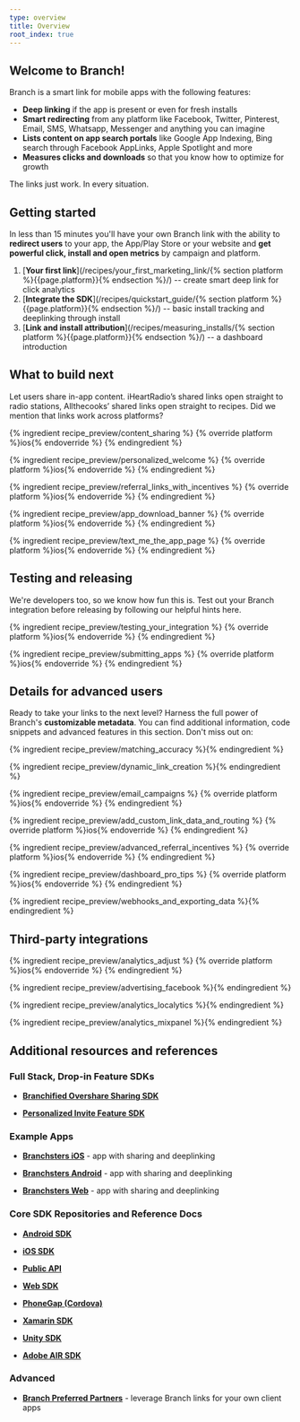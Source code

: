 ```yaml
---
type: overview
title: Overview
root_index: true
---
```


## Welcome to Branch!

Branch is a smart link for mobile apps with the following features:

- **Deep linking** if the app is present or even for fresh installs
- **Smart redirecting** from any platform like Facebook, Twitter, Pinterest, Email, SMS, Whatsapp, Messenger and anything you can imagine
- **Lists content on app search portals** like Google App Indexing, Bing search through Facebook AppLinks, Apple Spotlight and more
- **Measures clicks and downloads** so that you know how to optimize for growth

The links just work. In every situation.

## Getting started

In less than 15 minutes you'll have your own Branch link with the ability to **redirect users** to your app, the App/Play Store or your website and **get powerful click, install and open metrics** by campaign and platform.

1. [**Your first link**](/recipes/your_first_marketing_link/{% section platform %}{{page.platform}}{% endsection %}/) -- create smart deep link for click analytics
2. [**Integrate the SDK**](/recipes/quickstart_guide/{% section platform %}{{page.platform}}{% endsection %}/) -- basic install tracking and deeplinking through install
3. [**Link and install attribution**](/recipes/measuring_installs/{% section platform %}{{page.platform}}{% endsection %}/) -- a dashboard introduction

## What to build next

Let users share in-app content. iHeartRadio’s shared links open straight to radio stations, Allthecooks’ shared links open straight to recipes. Did we mention that links work across platforms?

{% ingredient recipe_preview/content_sharing %}
	{% override platform %}ios{% endoverride %}
{% endingredient %}

{% ingredient recipe_preview/personalized_welcome %}
	{% override platform %}ios{% endoverride %}
{% endingredient %}

{% ingredient recipe_preview/referral_links_with_incentives %}
	{% override platform %}ios{% endoverride %}
{% endingredient %}

{% ingredient recipe_preview/app_download_banner %}
	{% override platform %}ios{% endoverride %}
{% endingredient %}

{% ingredient recipe_preview/text_me_the_app_page %}
	{% override platform %}ios{% endoverride %}
{% endingredient %}

 
## Testing and releasing

We're developers too, so we know how fun this is. Test out your Branch integration before releasing by following our helpful hints here.

{% ingredient recipe_preview/testing_your_integration %}
	{% override platform %}ios{% endoverride %}
{% endingredient %}

{% ingredient recipe_preview/submitting_apps %}
	{% override platform %}ios{% endoverride %}
{% endingredient %}


## Details for advanced users

Ready to take your links to the next level? Harness the full power of Branch's **customizable metadata**. You can find additional information, code snippets and advanced features in this section. Don't miss out on:


{% ingredient recipe_preview/matching_accuracy %}{% endingredient %}

{% ingredient recipe_preview/dynamic_link_creation %}{% endingredient %}

{% ingredient recipe_preview/email_campaigns %}
	{% override platform %}ios{% endoverride %}
{% endingredient %}

{% ingredient recipe_preview/add_custom_link_data_and_routing %}
	{% override platform %}ios{% endoverride %}
{% endingredient %}

{% ingredient recipe_preview/advanced_referral_incentives %}
	{% override platform %}ios{% endoverride %}
{% endingredient %}

{% ingredient recipe_preview/dashboard_pro_tips %}
	{% override platform %}ios{% endoverride %}
{% endingredient %}

{% ingredient recipe_preview/webhooks_and_exporting_data %}{% endingredient %}


## Third-party integrations

{% ingredient recipe_preview/analytics_adjust %}
	{% override platform %}ios{% endoverride %}
{% endingredient %}

{% ingredient recipe_preview/advertising_facebook %}{% endingredient %}

{% ingredient recipe_preview/analytics_localytics %}{% endingredient %}

{% ingredient recipe_preview/analytics_mixpanel %}{% endingredient %}


## Additional resources and references

### Full Stack, Drop-in Feature SDKs

* [**Branchified Overshare Sharing SDK**](https://github.com/BranchMetrics/overshare-deeplinking-kit)

* [**Personalized Invite Feature SDK**](https://github.com/BranchMetrics/Branch-iOS-Invite-SDK)


### Example Apps

* [**Branchsters iOS**](https://github.com/BranchMetrics/Branchster-iOS) - app with sharing and deeplinking

* [**Branchsters Android**](https://github.com/BranchMetrics/Branchster-Android) - app with sharing and deeplinking

* [**Branchsters Web**](https://github.com/BranchMetrics/Branchster-Web) - app with sharing and deeplinking


### Core SDK Repositories and Reference Docs

* [**Android SDK**](https://github.com/BranchMetrics/Branch-Android-SDK)

* [**iOS SDK**](https://github.com/BranchMetrics/Branch-iOS-SDK)

* [**Public API**](https://github.com/BranchMetrics/Branch-Public-API)

* [**Web SDK**](https://github.com/BranchMetrics/Web-SDK)

* [**PhoneGap (Cordova)**](https://github.com/BranchMetrics/Branch_PhoneGap_SDK)

* [**Xamarin SDK**](https://github.com/BranchMetrics/Branch-Xamarin-SDK)

* [**Unity SDK**](https://github.com/BranchMetrics/Branch-Unity-SDK)

* [**Adobe AIR SDK**](https://github.com/BranchMetrics/Branch-AIR-ANE-SDK)

### Advanced

* [**Branch Preferred Partners**](https://github.com/BranchMetrics/Branch-Integration-Guides/blob/master/bpp-guide.md) - leverage Branch links for your own client apps


